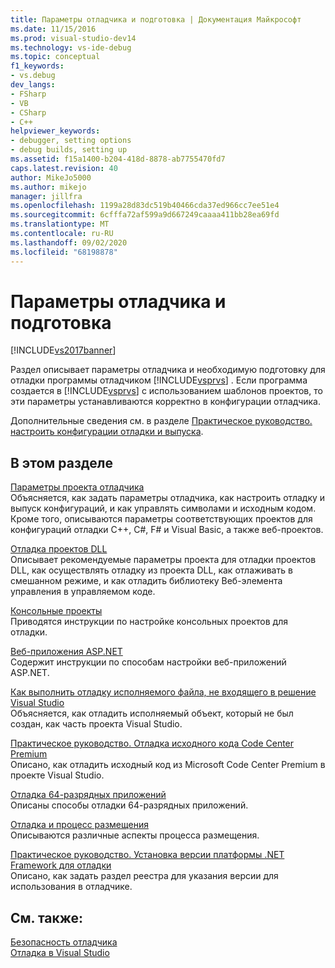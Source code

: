 ```yaml
---
title: Параметры отладчика и подготовка | Документация Майкрософт
ms.date: 11/15/2016
ms.prod: visual-studio-dev14
ms.technology: vs-ide-debug
ms.topic: conceptual
f1_keywords:
- vs.debug
dev_langs:
- FSharp
- VB
- CSharp
- C++
helpviewer_keywords:
- debugger, setting options
- debug builds, setting up
ms.assetid: f15a1400-b204-418d-8878-ab7755470fd7
caps.latest.revision: 40
author: MikeJo5000
ms.author: mikejo
manager: jillfra
ms.openlocfilehash: 1199a28d83dc519b40466cda37ed966cc7ee51e4
ms.sourcegitcommit: 6cfffa72af599a9d667249caaaa411bb28ea69fd
ms.translationtype: MT
ms.contentlocale: ru-RU
ms.lasthandoff: 09/02/2020
ms.locfileid: "68198878"
---
```

# <a name="debugger-settings-and-preparation"></a>Параметры отладчика и подготовка
[!INCLUDE[vs2017banner](../includes/vs2017banner.md)]

Раздел описывает параметры отладчика и необходимую подготовку для отладки программы отладчиком [!INCLUDE[vsprvs](../includes/vsprvs-md.md)] . Если программа создается в [!INCLUDE[vsprvs](../includes/vsprvs-md.md)] с использованием шаблонов проектов, то эти параметры устанавливаются корректно в конфигурации отладчика.  
  
 Дополнительные сведения см. в разделе [Практическое руководство. настроить конфигурации отладки и выпуска](../debugger/how-to-set-debug-and-release-configurations.md).  
  
## <a name="in-this-section"></a>В этом разделе  
 [Параметры проекта отладчика](../debugger/debugger-project-settings.md)  
 Объясняется, как задать параметры отладчика, как настроить отладку и выпуск конфигураций, и как управлять символами и исходным кодом. Кроме того, описываются параметры соответствующих проектов для конфигураций отладки C++, C#, F# и Visual Basic, а также веб-проектов.  
  
 [Отладка проектов DLL](../debugger/debugging-dll-projects.md)  
 Описывает рекомендуемые параметры проекта для отладки проектов DLL, как осуществлять отладку из проекта DLL, как отлаживать в смешанном режиме, и как отладить библиотеку Веб-элемента управления в управляемом коде.  
  
 [Консольные проекты](../debugger/debugging-preparation-console-projects.md)  
 Приводятся инструкции по настройке консольных проектов для отладки.  
  
 [Веб-приложения ASP.NET](../debugger/debugging-preparation-aspnet-web-applications.md)  
 Содержит инструкции по способам настройки веб-приложений ASP.NET.  
  
 [Как выполнить отладку исполняемого файла, не входящего в решение Visual Studio](../debugger/how-to-debug-an-executable-not-part-of-a-visual-studio-solution.md)  
 Объясняется, как отладить исполняемый объект, который не был создан, как часть проекта Visual Studio.  
  
 [Практическое руководство. Отладка исходного кода Code Center Premium](../debugger/how-to-debug-with-code-center-premium-source.md)  
 Описано, как отладить исходный код из Microsoft Code Center Premium в проекте Visual Studio.  
  
 [Отладка 64-разрядных приложений](../debugger/debug-64-bit-applications.md)  
 Описаны способы отладки 64-разрядных приложений.  
  
 [Отладка и процесс размещения](../debugger/debugging-and-the-hosting-process.md)  
 Описываются различные аспекты процесса размещения.  
  
 [Практическое руководство. Установка версии платформы .NET Framework для отладки](../debugger/how-to-specify-a-dotnet-framework-version-for-debugging.md)  
 Описано, как задать раздел реестра для указания версии для использования в отладчике.  
  
## <a name="see-also"></a>См. также:  
 [Безопасность отладчика](../debugger/debugger-security.md)   
 [Отладка в Visual Studio](../debugger/debugging-in-visual-studio.md)
